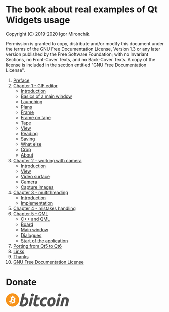 # The book about real examples of Qt Widgets usage

Copyright (C) 2019-2020 Igor Mironchik.

Permission is granted to copy, distribute and/or modify this document
under the terms of the GNU Free Documentation License, Version 1.3
or any later version published by the Free Software Foundation;
with no Invariant Sections, no Front-Cover Texts, and no Back-Cover Texts.
A copy of the license is included in the section entitled "GNU
Free Documentation License".

1.  [Preface](preface.md)
2.  [Chapter 1 - GIF editor](chapter01/01.md)
    * [Introduction](chapter01/01.md)
    * [Basics of a main window](chapter01/02.md)
    * [Launching](chapter01/03.md)
    * [Plans](chapter01/04.md)
    * [Frame](chapter01/05.md)
    * [Frame on tape](chapter01/06.md)
    * [Tape](chapter01/07.md)
    * [View](chapter01/08.md)
    * [Reading](chapter01/09.md)
    * [Saving](chapter01/10.md)
    * [What else](chapter01/11.md)
    * [Crop](chapter01/12.md)
    * [About](chapter01/13.md)
3.  [Chapter 2 - working with camera](chapter02/01.md)
    * [Introduction](chapter02/01.md)
    * [View](chapter02/02.md)
    * [Video surface](chapter02/03.md)
    * [Camera](chapter02/04.md)
    * [Capture images](chapter02/05.md)
4.  [Chapter 3 - multithreading](chapter03/01.md)
    * [Introduction](chapter03/01.md)
    * [Implementation](chapter03/02.md)
5.  [Chapter 4 - mistakes handling](chapter04/01.md)
6.  [Chapter 5 - QML](chapter05/01.md)
    * [C++ and QML](chapter05/02.md)
    * [Board](chapter05/03.md)
    * [Main window](chapter05/04.md)
    * [Dialogues](chapter05/05.md)
    * [Start of the application](chapter05/06.md)
7.  [Porting from Qt5 to Qt6](chapter06/01.md)
8.  [Links](links.md)
9.  [Thanks](thanks.md)
10. [GNU Free Documentation License](fdl-1.3.md)

# Donate

[![](bitcoin-btc-logo-full.png)](https://github.com/igormironchik)
